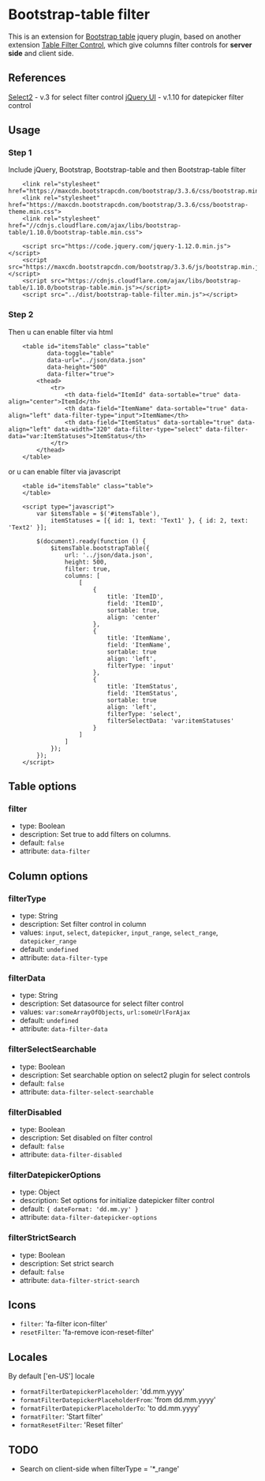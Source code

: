 Bootstrap-table filter
=======================

This is an extension for [Bootstrap table](http://issues.wenzhixin.net.cn/bootstrap-table/) jquery plugin, based on another extension [Table Filter Control](https://github.com/wenzhixin/bootstrap-table/tree/master/src/extensions/filter-control), which give columns filter controls for **server side** and client side.

References
-----
[Select2](http://select2.github.io/select2/) - v.3 for select filter control
[jQuery UI](https://jqueryui.com/) - v.1.10 for datepicker filter control


Usage
-----
### Step 1
Include jQuery, Bootstrap, Bootstrap-table and then Bootstrap-table filter
```
    <link rel="stylesheet" href="https://maxcdn.bootstrapcdn.com/bootstrap/3.3.6/css/bootstrap.min.css">
	<link rel="stylesheet" href="https://maxcdn.bootstrapcdn.com/bootstrap/3.3.6/css/bootstrap-theme.min.css">
	<link rel="stylesheet" href="//cdnjs.cloudflare.com/ajax/libs/bootstrap-table/1.10.0/bootstrap-table.min.css">
	
	<script src="https://code.jquery.com/jquery-1.12.0.min.js"></script>
	<script src="https://maxcdn.bootstrapcdn.com/bootstrap/3.3.6/js/bootstrap.min.js"></script>
	<script src="https://cdnjs.cloudflare.com/ajax/libs/bootstrap-table/1.10.0/bootstrap-table.min.js"></script>
	<script src="../dist/bootstrap-table-filter.min.js"></script>
```

### Step 2
Then u can enable filter via html
```
    <table id="itemsTable" class="table"
		   data-toggle="table"
		   data-url="../json/data.json"
		   data-height="500"
		   data-filter="true">
		<thead>
			<tr>
				<th data-field="ItemId" data-sortable="true" data-align="center">ItemId</th>
				<th data-field="ItemName" data-sortable="true" data-align="left" data-filter-type="input">ItemName</th>
				<th data-field="ItemStatus" data-sortable="true" data-align="left" data-width="320" data-filter-type="select" data-filter-data="var:ItemStatuses">ItemStatus</th>
			</tr>
		</thead>
	</table>
```

or u can enable filter via javascript
```
	<table id="itemsTable" class="table">
	</table>
	
	<script type="javascript">
		var $itemsTable = $('#itemsTable'),
			itemStatuses = [{ id: 1, text: 'Text1' }, { id: 2, text: 'Text2' }];
		
		$(document).ready(function () {
			$itemsTable.bootstrapTable({
				url: '../json/data.json',
				height: 500,
				filter: true,
				columns: [
					[
						{
							title: 'ItemID',
							field: 'ItemID',
							sortable: true,
							align: 'center'
						}, 
						{
							title: 'ItemName',
							field: 'ItemName',
							sortable: true
							align: 'left',
							filterType: 'input'
						},
						{
							title: 'ItemStatus',
							field: 'ItemStatus',
							sortable: true
							align: 'left',
							filterType: 'select',
							filterSelectData: 'var:itemStatuses'
						}
					]
				]
			});
		});
	</script>
```

Table options
-----

### filter

* type: Boolean
* description: Set true to add filters on columns.
* default: `false`
* attribute: `data-filter`



Column options
-----

### filterType

* type: String
* description: Set filter control in column
* values: `input`, `select`, `datepicker`, `input_range`, `select_range`, `datepicker_range`
* default: `undefined`
* attribute: `data-filter-type`

### filterData

* type: String
* description: Set datasource for select filter control
* values: `var:someArrayOfObjects`, `url:someUrlForAjax`
* default: `undefined`
* attribute: `data-filter-data`

### filterSelectSearchable

* type: Boolean
* description: Set searchable option on select2 plugin for select controls 
* default: `false`
* attribute: `data-filter-select-searchable`

### filterDisabled

* type: Boolean
* description: Set disabled on filter control 
* default: `false`
* attribute: `data-filter-disabled`

### filterDatepickerOptions

* type: Object
* description: Set options for initialize datepicker filter control 
* default: `{ dateFormat: 'dd.mm.yy' }`
* attribute: `data-filter-datepicker-options`

### filterStrictSearch

* type: Boolean
* description: Set strict search
* default: `false`
* attribute: `data-filter-strict-search`

Icons
-----

* `filter`: 'fa-filter icon-filter'
* `resetFilter`: 'fa-remove icon-reset-filter'

Locales
-----

By default ['en-US'] locale

* `formatFilterDatepickerPlaceholder`: 'dd.mm.yyyy'
* `formatFilterDatepickerPlaceholderFrom`: 'from dd.mm.yyyy'
* `formatFilterDatepickerPlaceholderTo`: 'to dd.mm.yyyy'
* `formatFilter`: 'Start filter'
* `formatResetFilter`: 'Reset filter'

TODO
-----
* Search on client-side when filterType = '*_range'